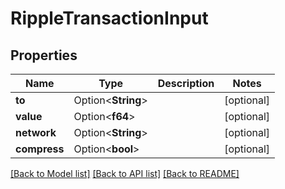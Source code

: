 # RippleTransactionInput

## Properties

| Name         | Type               | Description | Notes       |
| ------------ | ------------------ | ----------- | ----------- |
| **to**       | Option<**String**> |             | \[optional] |
| **value**    | Option<**f64**>    |             | \[optional] |
| **network**  | Option<**String**> |             | \[optional] |
| **compress** | Option<**bool**>   |             | \[optional] |

[\[Back to Model list\]](./#documentation-for-models) [\[Back to API list\]](./#documentation-for-api-endpoints) [\[Back to README\]](./)
